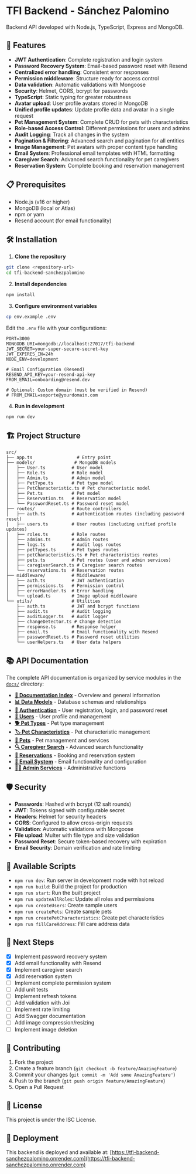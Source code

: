 # TFI Backend - Sánchez Palomino

Backend API developed with Node.js, TypeScript, Express and MongoDB.

## 🚀 Features

- **JWT Authentication**: Complete registration and login system
- **Password Recovery System**: Email-based password reset with Resend
- **Centralized error handling**: Consistent error responses
- **Permission middleware**: Structure ready for access control
- **Data validation**: Automatic validations with Mongoose
- **Security**: Helmet, CORS, bcrypt for passwords
- **TypeScript**: Static typing for greater robustness
- **Avatar upload**: User profile avatars stored in MongoDB
- **Unified profile updates**: Update profile data and avatar in a single request
- **Pet Management System**: Complete CRUD for pets with characteristics
- **Role-based Access Control**: Different permissions for users and admins
- **Audit Logging**: Track all changes in the system
- **Pagination & Filtering**: Advanced search and pagination for all entities
- **Image Management**: Pet avatars with proper content type handling
- **Email System**: Professional email templates with HTML formatting
- **Caregiver Search**: Advanced search functionality for pet caregivers
- **Reservation System**: Complete booking and reservation management

## 📋 Prerequisites

- Node.js (v16 or higher)
- MongoDB (local or Atlas)
- npm or yarn
- Resend account (for email functionality)

## 🛠️ Installation

1. **Clone the repository**
```bash
git clone <repository-url>
cd tfi-backend-sanchezpalomino
```

2. **Install dependencies**
```bash
npm install
```

3. **Configure environment variables**
```bash
cp env.example .env
```

Edit the `.env` file with your configurations:
```env
PORT=3000
MONGODB_URI=mongodb://localhost:27017/tfi-backend
JWT_SECRET=your-super-secure-secret-key
JWT_EXPIRES_IN=24h
NODE_ENV=development

# Email Configuration (Resend)
RESEND_API_KEY=your-resend-api-key
FROM_EMAIL=onboarding@resend.dev

# Optional: Custom domain (must be verified in Resend)
# FROM_EMAIL=soporte@yourdomain.com
```

4. **Run in development**
```bash
npm run dev
```

## 🏗️ Project Structure

```
src/
├── app.ts                 # Entry point
├── models/               # MongoDB models
│   ├── User.ts          # User model
│   ├── Role.ts          # Role model
│   ├── Admin.ts         # Admin model
│   ├── PetType.ts       # Pet type model
│   ├── PetCharacteristic.ts # Pet characteristic model
│   ├── Pet.ts           # Pet model
│   ├── Reservation.ts   # Reservation model
│   └── PasswordReset.ts # Password reset model
├── routes/              # Route controllers
│   ├── auth.ts          # Authentication routes (including password reset)
│   ├── users.ts         # User routes (including unified profile updates)
│   ├── roles.ts         # Role routes
│   ├── admins.ts        # Admin routes
│   ├── logs.ts          # Audit logs routes
│   ├── petTypes.ts      # Pet types routes
│   ├── petCharacteristics.ts # Pet characteristics routes
│   ├── pets.ts          # Pet routes (user and admin services)
│   ├── caregiverSearch.ts # Caregiver search routes
│   └── reservations.ts  # Reservation routes
├── middleware/          # Middlewares
│   ├── auth.ts          # JWT authentication
│   ├── permissions.ts   # Permission control
│   ├── errorHandler.ts  # Error handling
│   └── upload.ts        # Image upload middleware
└── utils/               # Utilities
    ├── auth.ts          # JWT and bcrypt functions
    ├── audit.ts         # Audit logging
    ├── auditLogger.ts   # Audit logger
    ├── changeDetector.ts # Change detection
    ├── response.ts      # Response helper
    ├── email.ts         # Email functionality with Resend
    ├── passwordReset.ts # Password reset utilities
    └── userHelpers.ts   # User data helpers
```

## 📚 API Documentation

The complete API documentation is organized by service modules in the [`docs/`](./docs/) directory:

- **[📖 Documentation Index](./docs/README.md)** - Overview and general information
- **[📊 Data Models](./docs/models.md)** - Database schemas and relationships
- **[🔐 Authentication](./docs/authentication.md)** - User registration, login, and password reset
- **[👥 Users](./docs/users.md)** - User profile and management
- **[🐕 Pet Types](./docs/pet-types.md)** - Pet type management
- **[🏷️ Pet Characteristics](./docs/pet-characteristics.md)** - Pet characteristic management
- **[🐾 Pets](./docs/pets.md)** - Pet management and services
- **[🔍 Caregiver Search](./docs/caregiver-search.md)** - Advanced search functionality
- **[📅 Reservations](./docs/reservations.md)** - Booking and reservation system
- **[📧 Email System](./docs/emails.md)** - Email functionality and configuration
- **[👨‍💼 Admin Services](./docs/admin.md)** - Administrative functions

## 🛡️ Security

- **Passwords**: Hashed with bcrypt (12 salt rounds)
- **JWT**: Tokens signed with configurable secret
- **Headers**: Helmet for security headers
- **CORS**: Configured to allow cross-origin requests
- **Validation**: Automatic validations with Mongoose
- **File upload**: Multer with file type and size validation
- **Password Reset**: Secure token-based recovery with expiration
- **Email Security**: Domain verification and rate limiting

## 📝 Available Scripts

- `npm run dev`: Run server in development mode with hot reload
- `npm run build`: Build the project for production
- `npm run start`: Run the built project
- `npm run updateAllRoles`: Update all roles and permissions
- `npm run createUsers`: Create sample users
- `npm run createPets`: Create sample pets
- `npm run createPetCharacteristics`: Create pet characteristics
- `npm run fillCareAddress`: Fill care address data

## 📝 Next Steps

- [x] Implement password recovery system
- [x] Add email functionality with Resend
- [x] Implement caregiver search
- [x] Add reservation system
- [ ] Implement complete permission system
- [ ] Add unit tests
- [ ] Implement refresh tokens
- [ ] Add validation with Joi
- [ ] Implement rate limiting
- [ ] Add Swagger documentation
- [ ] Add image compression/resizing
- [ ] Implement image deletion

## 🤝 Contributing

1. Fork the project
2. Create a feature branch (`git checkout -b feature/AmazingFeature`)
3. Commit your changes (`git commit -m 'Add some AmazingFeature'`)
4. Push to the branch (`git push origin feature/AmazingFeature`)
5. Open a Pull Request

## 📄 License

This project is under the ISC License.

## 🚀 Deployment

This backend is deployed and available at: [https://tfi-backend-sanchezpalomino.onrender.com](https://tfi-backend-sanchezpalomino.onrender.com)
